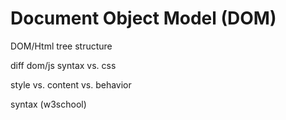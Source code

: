 # Document Object Model (DOM)

DOM/Html tree structure

diff dom/js syntax vs. css

style vs. content vs. behavior


syntax (w3school)






